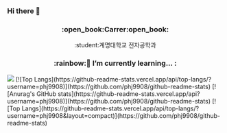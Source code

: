 ### Hi there 👋

<!--
**phj9908/phj9908** is a ✨ _special_ ✨ repository because its `README.md` (this file) appears on your GitHub profile.

Here are some ideas to get you started:

- 🔭 I’m currently working on ...
- 🌱 I’m currently learning ...
- 👯 I’m looking to collaborate on ...
- 🤔 I’m looking for help with ...
-->
<h3 align="center">:open_book:Carrer:open_book:</h3>
<p align="center">:student:계명대학교 전자공학과</p>

<h3 align="center">:rainbow:🌱 I’m currently learning... :</h3>


<img src="http://mazandi.herokuapp.com/api?handle={phj9908}&theme=warm"/>
[![Top Langs](https://github-readme-stats.vercel.app/api/top-langs/?username=phj9908)](https://github.com/phj9908/github-readme-stats)
[![Anurag's GitHub stats](https://github-readme-stats.vercel.app/api?username=phj9908)](https://github.com/phj9908/github-readme-stats)
[![Top Langs](https://github-readme-stats.vercel.app/api/top-langs/?username=phj9908&layout=compact)](https://github.com/phj9908/github-readme-stats)
